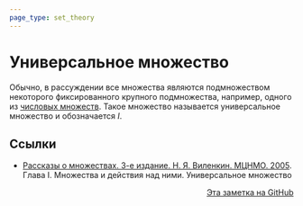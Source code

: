 ```yaml
---
page_type: set_theory
---
```


# Универсальное множество

Обычно, в рассуждении все множества являются подмножеством некоторого фиксированного крупного подмножества, например, одного из [числовых множеств](20221030192444.md). Такое множество называется универсальное множество и обозначается $I$.


## Ссылки

* [Рассказы о множествах. 3-е издание. Н. Я. Виленкин. МЦНМО. 2005](VilenkinRasskazyMnozhestvah2005.md). Глава I. Множества и действия над ними. Универсальное множество



<p v-pre style="text-align: right">
  <a href="https://github.com/Kverde/algorithms/blob/main/source/20221102001903.md">
  Эта заметка на GitHub
  </a>
</p>
